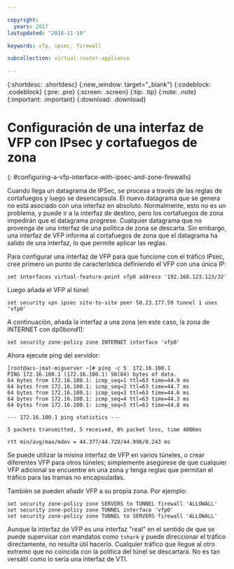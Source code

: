 ```yaml
---

copyright:
  years: 2017
lastupdated: "2018-11-10"

keywords: vfp, ipsec, firewall

subcollection: virtual-router-appliance

---
```


{:shortdesc: .shortdesc}
{:new_window: target="_blank"}
{:codeblock: .codeblock}
{:pre: .pre}
{:screen: .screen}
{:tip: .tip}
{:note: .note}
{:important: .important}
{:download: .download}

# Configuración de una interfaz de VFP con IPsec y cortafuegos de zona
{: #configuring-a-vfp-interface-with-ipsec-and-zone-firewalls}

Cuando llega un datagrama de IPSec, se procesa a través de las reglas de cortafuegos y luego se desencapsula. El nuevo datagrama que se genera no está asociado con una interfaz en absoluto. Normalmente, esto no es un problema, y puede ir a la interfaz de destino, pero los cortafuegos de zona impedirán que el datagrama progrese. Cualquier datagrama que no provenga de una interfaz de una política de zona se descarta. Sin embargo, una interfaz de VFP informa al cortafuegos de zona que el datagrama ha salido de una interfaz, lo que permite aplicar las reglas.

Para configurar una interfaz de VFP para que funcione con el tráfico IPsec, cree primero un punto de característica definiendo el VFP con una única IP:

```
set interfaces virtual-feature-point vfp0 address '192.168.123.123/32'
```

Luego añada el VFP al túnel:

```
set security vpn ipsec site-to-site peer 50.23.177.59 tunnel 1 uses 'vfp0'
```

A continuación, añada la interfaz a una zona (en este caso, la zona de INTERNET con dp0bond1):

```
set security zone-policy zone INTERNET interface 'vfp0'
```

Ahora ejecute ping del servidor:

```
[root@acs-jmat-migserver ~]# ping -c 5  172.16.100.1
PING 172.16.100.1 (172.16.100.1) 56(84) bytes of data.
64 bytes from 172.16.100.1: icmp_seq=1 ttl=63 time=44.9 ms
64 bytes from 172.16.100.1: icmp_seq=2 ttl=63 time=44.7 ms
64 bytes from 172.16.100.1: icmp_seq=3 ttl=63 time=44.6 ms
64 bytes from 172.16.100.1: icmp_seq=4 ttl=63 time=44.3 ms
64 bytes from 172.16.100.1: icmp_seq=5 ttl=63 time=44.8 ms

--- 172.16.100.1 ping statistics ---

5 packets transmitted, 5 received, 0% packet loss, time 4006ms

rtt min/avg/max/mdev = 44.377/44.728/44.996/0.243 ms
```

Se puede utilizar la misma interfaz de VFP en varios túneles, o crear diferentes VFP para otros túneles; simplemente asegúrese de que cualquier VFP adicional se encuentre en una zona y tenga reglas que permitan el tráfico para las tramas no encapsuladas.

También se pueden añadir VFP a su propia zona. Por ejemplo:

```
set security zone-policy zone SERVERS to TUNNEL firewall 'ALLOWALL'
set security zone-policy zone TUNNEL interface 'vfp0'
set security zone-policy zone TUNNEL to SERVERS firewall 'ALLOWALL'
```

Aunque la interfaz de VFP es una interfaz "real" en el sentido de que se puede supervisar con mandatos como `tshark` y puede direccionar el tráfico directamente, no resulta útil hacerlo. Cualquier tráfico que llegue al otro extremo que no coincida con la política del túnel se descartará. No es tan versátil como lo sería una interfaz de VTI.
